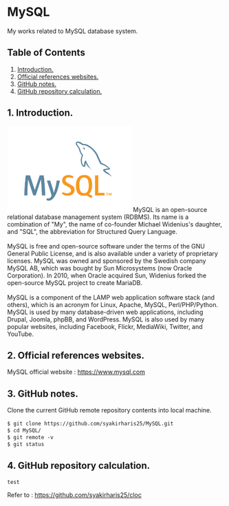 # MySQL
My works related to MySQL database system.

## Table of Contents
1. [Introduction.](#introduction)
2. [Official references websites.](#references)
3. [GitHub notes.](#github)
4. [GitHub repository calculation.](#calculation)

<a name="introduction"></a>
## 1. Introduction.
<img src="mysql.svg" height="200">
MySQL is an open-source relational database management system (RDBMS). Its name is a combination of "My", the name of co-founder Michael Widenius's daughter, and "SQL", the abbreviation for Structured Query Language.
<br /><br />
MySQL is free and open-source software under the terms of the GNU General Public License, and is also available under a variety of proprietary licenses. MySQL was owned and sponsored by the Swedish company MySQL AB, which was bought by Sun Microsystems (now Oracle Corporation). In 2010, when Oracle acquired Sun, Widenius forked the open-source MySQL project to create MariaDB.
<br /><br />
MySQL is a component of the LAMP web application software stack (and others), which is an acronym for Linux, Apache, MySQL, Perl/PHP/Python. MySQL is used by many database-driven web applications, including Drupal, Joomla, phpBB, and WordPress. MySQL is also used by many popular websites, including Facebook, Flickr, MediaWiki, Twitter, and YouTube.

<a name="references"></a>
## 2. Official references websites. <br />
MySQL official website : https://www.mysql.com <br />

<a name="github"></a>
## 3. GitHub notes.
Clone the current GitHub remote repository contents into local machine.
```
$ git clone https://github.com/syakirharis25/MySQL.git
$ cd MySQL/
$ git remote -v
$ git status
```

<a name="calculation"></a>
## 4. GitHub repository calculation.
```
test
```
Refer to : https://github.com/syakirharis25/cloc
